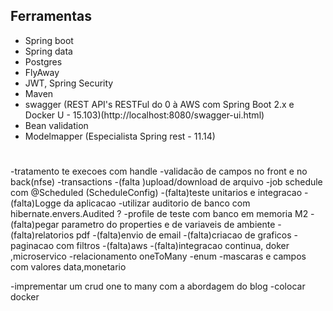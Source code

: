 ## Ferramentas
- Spring boot 
- Spring data 
- Postgres
- FlyAway
- JWT, Spring Security
- Maven
- swagger (REST API's RESTFul do 0 à AWS com Spring Boot 2.x e Docker U - 15.103)(http://localhost:8080/swagger-ui.html)
- Bean validation
- Modelmapper   (Especialista Spring rest - 11.14)

# 
-tratamento te execoes com handle
-validacão de campos no front e no back(nfse)
-transactions 
-(falta )upload/download de arquivo
-job schedule com @Scheduled  (ScheduleConfig)
-(falta)teste unitarios e integracao
-(falta)Logge da aplicacao
-utilizar auditorio de banco com hibernate.envers.Audited ?
-profile de teste com banco em memoria M2
-(falta)pegar parametro do properties e de variaveis de ambiente 
-(falta)relatorios pdf 
-(falta)envio de email 
-(falta)criacao de graficos
-paginacao com filtros 
-(falta)aws
-(falta)integracao continua, doker ,microservico 
-relacionamento oneToMany
-enum
-mascaras e campos com valores data,monetario

-imprementar um crud one to many com a abordagem do blog 
-colocar docker
